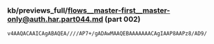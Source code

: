 ### kb/previews_full/flows__master-first__master-only@auth.har.part044.md (part 002)

```md
v4AAQACAAICAgABAQEA////AP7+/gADAwMAAQEBAAAAAAACAgIAAP8AAPz8/AD9/
```

```

